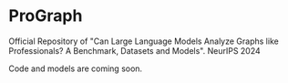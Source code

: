 # ProGraph
Official Repository of "Can Large Language Models Analyze Graphs like Professionals? A Benchmark, Datasets and Models". NeurIPS 2024

Code and models are coming soon.
